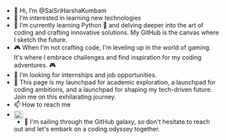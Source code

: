 - 👋 Hi, I’m @SaiSriHarshaKumbam
- 👀 I’m interested in learning new technologies
- 🌱 I’m currently learning Python 🐍 and delving deeper into the art of coding and crafting innovative solutions. My GitHub is the canvas where I sketch the future.
- 🎮 When I'm not crafting code, I'm leveling up in the world of gaming. It's where I embrace challenges and find inspiration for my coding adventures. 🎮
- 💞️ I’m looking for internships and job opportunities.
- 🚀 This page is my launchpad for academic exploration, a launchpad for coding ambitions, and a launchpad for shaping my tech-driven future. Join me on this exhilarating journey. 
- 📫 How to reach me
- <a href="https://www.linkedin.com/in/kumbam-sai-sri-harsha-282b5a1a4/"><img align="left"  alt="Kumbam Sai Sri Harsha | LinkedIn" width="21px"/></a>
- 🤔 I'm sailing through the GitHub galaxy, so don't hesitate to reach out and let's embark on a coding odyssey together.

<!---
SaiSriHarshaKumbam/SaiSriHarshaKumbam is a ✨ special ✨ repository because its `README.md` (this file) appears on your GitHub profile.
You can click the Preview link to take a look at your changes.
--->
